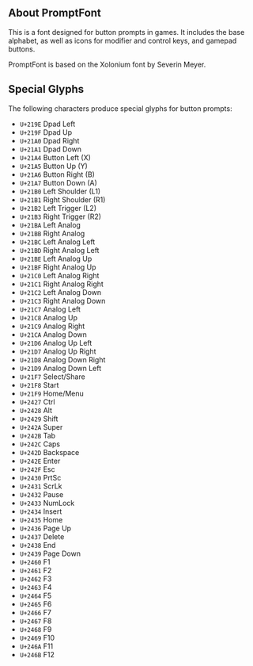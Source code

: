 ## About PromptFont
This is a font designed for button prompts in games. It includes the base alphabet, as well as icons for modifier and control keys, and gamepad buttons.

PromptFont is based on the Xolonium font by Severin Meyer.

## Special Glyphs
The following characters produce special glyphs for button prompts:

* `U+219E` Dpad Left
* `U+219F` Dpad Up
* `U+21A0` Dpad Right
* `U+21A1` Dpad Down
* `U+21A4` Button Left (X)
* `U+21A5` Button Up (Y)
* `U+21A6` Button Right (B)
* `U+21A7` Button Down (A)
* `U+21B0` Left Shoulder (L1)
* `U+21B1` Right Shoulder (R1)
* `U+21B2` Left Trigger (L2)
* `U+21B3` Right Trigger (R2)
* `U+21BA` Left Analog
* `U+21BB` Right Analog
* `U+21BC` Left Analog Left
* `U+21BD` Right Analog Left
* `U+21BE` Left Analog Up
* `U+21BF` Right Analog Up
* `U+21C0` Left Analog Right
* `U+21C1` Right Analog Right
* `U+21C2` Left Analog Down
* `U+21C3` Right Analog Down
* `U+21C7` Analog Left
* `U+21C8` Analog Up
* `U+21C9` Analog Right
* `U+21CA` Analog Down
* `U+21D6` Analog Up Left
* `U+21D7` Analog Up Right
* `U+21D8` Analog Down Right
* `U+21D9` Analog Down Left
* `U+21F7` Select/Share
* `U+21F8` Start
* `U+21F9` Home/Menu
* `U+2427` Ctrl
* `U+2428` Alt
* `U+2429` Shift
* `U+242A` Super
* `U+242B` Tab
* `U+242C` Caps
* `U+242D` Backspace
* `U+242E` Enter
* `U+242F` Esc
* `U+2430` PrtSc
* `U+2431` ScrLk
* `U+2432` Pause
* `U+2433` NumLock
* `U+2434` Insert
* `U+2435` Home
* `U+2436` Page Up
* `U+2437` Delete
* `U+2438` End
* `U+2439` Page Down
* `U+2460` F1
* `U+2461` F2
* `U+2462` F3
* `U+2463` F4
* `U+2464` F5
* `U+2465` F6
* `U+2466` F7
* `U+2467` F8
* `U+2468` F9
* `U+2469` F10
* `U+246A` F11
* `U+246B` F12
